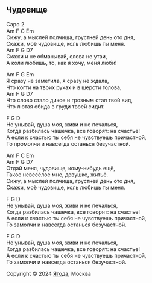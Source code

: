 ## Чудовище

Capo 2  
Am F C Em  
Сижу, а мыслей полчища, грустней день ото дня,  
Скажи, моё чудовище, коль любишь ты меня.  
Am F G D7  
Скажи и не обманывай, слова не утаи,  
А коли любишь, то, как я хочу, меня люби!  

Am F G Em  
Я сразу не заметила, я сразу не ждала,  
Что когти на твоих руках и в шерсти голова,  
Am F G D7  
Что слово стало дикое и грозным стал твой вид,  
Что лютая обида в груди твоей сидит.  

F G D  
Не унывай, душа моя, живи и не печалься,  
Когда разбилась чашечка, все говорят: на счастье!  
А если к счастью ты себя не чувствуешь причастной,  
То промолчи и навсегда останься безучастной.  

Am F C Em  
Am F G D7  
Отдай меня, чудовище, кому-нибудь ещё,  
Такое невесёлое мне, девушке, житьё.  
Сижу, а мыслей полчища, грустней день ото дня,  
Скажи, моё чудовище, коль любишь ты меня.  

F G D  
Не унывай, душа моя, живи и не печалься,  
Когда разбилась чашечка, все говорят: на счастье!  
А если к счастью ты себя не чувствуешь причастной,  
То замолчи и навсегда останься безучастной.  

F G D  
Не унывай, душа моя, живи и не печалься,  
Когда разбилась чашечка, все говорят: на счастье!  
А если к счастью ты себя не чувствуешь причастной,  
То замолчи и навсегда останься безучастной.  

Copyright © 2024 [Ягода](https://yagoda.band/), Москва
